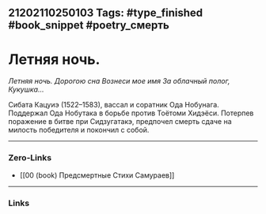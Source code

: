 21202110250103
Tags: #type_finished #book_snippet #poetry_смерть
---
# Летняя ночь.

*Летняя ночь.
Дорогою сна
Вознеси мое имя
За облачный полог,
Кукушка…*

Сибата Кацуиэ (1522–1583), вассал и соратник Ода Нобунага. Поддержал Ода Нобутака в борьбе против Тоётоми Хидэёси. Потерпев поражение в битве при Сидзугатакэ, предпочел смерть сдаче на милость победителя и покончил с собой. 

---
### Zero-Links
- [[00 (book) Предсмертные Стихи Самураев]]
---
### Links
